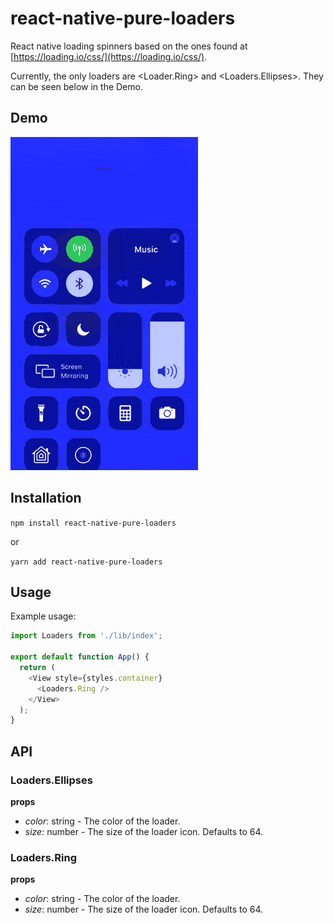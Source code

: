 # react-native-pure-loaders

React native loading spinners based on the ones found at [https://loading.io/css/](https://loading.io/css/).

Currently, the only loaders are <Loader.Ring> and <Loaders.Ellipses>. They can be seen below in the Demo.

## Demo

![demo](./assets/preview.gif)

## Installation

`npm install react-native-pure-loaders`

or

`yarn add react-native-pure-loaders`

## Usage

Example usage:

```js
import Loaders from './lib/index';

export default function App() {
  return (
    <View style={styles.container}
      <Loaders.Ring />
    </View>
  );
}
```

## API

### Loaders.Ellipses

**props**

- *color*: string - The color of the loader.
- *size*: number - The size of the loader icon. Defaults to 64.

### Loaders.Ring

**props**

- *color*: string - The color of the loader.
- *size*: number - The size of the loader icon. Defaults to 64.